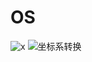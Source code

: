 # OS
![x](https://latex.codecogs.com/svg.latex?x=f\frac{x_c}{Z_c}%20,%20y%20=f\frac{y_c}{Z_C}\\z_{c}\begin{pmatrix}x\\y\\1\end{pmatrix}=\begin{bmatrix}f%20&0&%200\\0%20&f&0\\0%20&0%20&1\end{bmatrix}\begin{bmatrix}x_c%20\\y_c\\z_c\\1\end{bmatrix})
![坐标系转换](http://chart.googleapis.com/chart?cht=tx&chl=\Large%20x=\frac{-b\pm\sqrt{b^2-4ac}}{2a})
